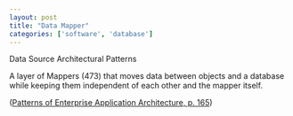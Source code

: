```yaml
---
layout: post
title: "Data Mapper"
categories: ['software', 'database']
---
```


Data Source Architectural Patterns

A layer of Mappers (473) that moves data between objects and a database while
keeping them independent of each other and the mapper itself.

([Patterns of Enterprise Application Architecture, p. 165](https://martinfowler.com/eaaCatalog/dataMapper.html))
